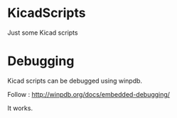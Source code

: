 # KicadScripts
Just some Kicad scripts

# Debugging
Kicad scripts can be debugged using winpdb.

Follow : http://winpdb.org/docs/embedded-debugging/

It works.

